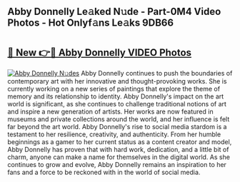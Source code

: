 ## Abby Donnelly Le𝚊ked N𝚞de - Part-0M4 Video Photos - Hot Onlyf𝚊ns Le𝚊ks 9DB66

# <h2><a href="http://ac18251.deff.icu/?id=Abby+Donnelly">🔗 New 👉🔴 Abby Donnelly VIDEO Photos</a></h2>

[![Abby Donnelly N𝚞des](https://i.imgur.com/rIISA9y.gif)](http://ac18251.deff.icu/?id=Abby+Donnelly)
Abby Donnelly continues to push the boundaries of contemporary art with her innovative and thought-provoking works. She is currently working on a new series of paintings that explore the theme of memory and its relationship to identity. Abby Donnelly's impact on the art world is significant, as she continues to challenge traditional notions of art and inspire a new generation of artists. Her works are now featured in museums and private collections around the world, and her influence is felt far beyond the art world. Abby Donnelly's rise to social media stardom is a testament to her resilience, creativity, and authenticity. From her humble beginnings as a gamer to her current status as a content creator and model, Abby Donnelly has proven that with hard work, dedication, and a little bit of charm, anyone can make a name for themselves in the digital world. As she continues to grow and evolve, Abby Donnelly remains an inspiration to her fans and a force to be reckoned with in the world of social media.
